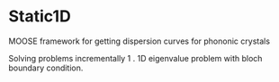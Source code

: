 # Static1D
MOOSE framework for getting dispersion curves for phononic crystals

Solving problems incrementally
1 . 1D eigenvalue problem with bloch boundary condition.
